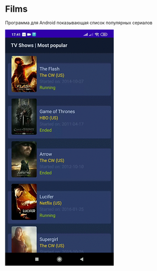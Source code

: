 # Films
Программа для Android показывающая список популярных сериалов

![Crhttyijn](screen/screen.gif)
